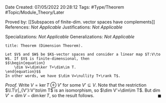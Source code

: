 <div class="topSpace"></div>

Date Created: 07/05/2022 20:28:12
Tags: #Type/Theorem #Topic/Module_Theory/Later

Proved by: [[Subspaces of finite-dim. vector spaces have complements]]
References: <i>Not Applicable</i>
Justifications: <i>Not Applicable</i>

Specializations: <i>Not Applicable</i>
Generalizations: <i>Not Applicable</i>

``` ad-Theorem
title: Theorem (Dimension Theorem).

Let $V$ and $W$ be $K$-vector spaces and consider a linear map $T:V\to W$. If $V$ is finite-dimensional, then
$$\begin{equation}
    \dim V=\dim\ker T+\dim\im T.
\end{equation}$$
In other words, we have $\dim V=\nullity T+\rank T$.

```

<i>Proof.</i> Write $V=\ker T\oplus V'$ for some $V'\subseteq V$. Note that the restriction $\l.T\r|_{V'}:V'\to\im T$ is an isomorphism, so $\dim V'=\dim\im T$. But $\dim V'=\dim V-\dim\ker T$, so the result follows.<span style="float:right;">$\blacksquare$</span>
